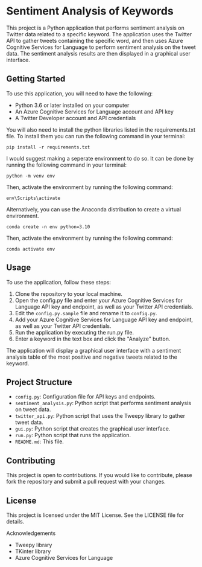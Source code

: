 # Sentiment Analysis of Keywords

This project is a Python application that performs sentiment analysis on Twitter data related to a specific keyword. The application uses the Twitter API to gather tweets containing the specific word, and then uses Azure Cognitive Services for Language to perform sentiment analysis on the tweet data. The sentiment analysis results are then displayed in a graphical user interface.

## Getting Started

To use this application, you will need to have the following:

* Python 3.6 or later installed on your computer
* An Azure Cognitive Services for Language account and API key
* A Twitter Developer account and API credentials

You will also need to install the python libraries listed in the requirements.txt file.
To install them you can run the following command in your terminal:

`pip install -r requirements.txt`

I would suggest making a seperate environment to do so. It can be done by running the following command in your terminal:

`python -m venv env`

Then, activate the environment by running the following command:

`env\Scripts\activate`

Alternatively, you can use the Anaconda distribution to create a virtual environment.

`conda create -n env python=3.10`

Then, activate the environment by running the following command:

`conda activate env`

## Usage

To use the application, follow these steps:

1. Clone the repository to your local machine.
2. Open the config.py file and enter your Azure Cognitive Services for Language API key and endpoint, as well as your Twitter API credentials.
3. Edit the `config.py.sample` file and rename it to `config.py`. 
4. Add your Azure Cognitive Services for Language API key and endpoint, as well as your Twitter API credentials.
5. Run the application by executing the run.py file.
6. Enter a  keyword in the text box and click the "Analyze" button.

The application will display a graphical user interface with a sentiment analysis table of the most positive and negative tweets related to the keyword.

## Project Structure
* `config.py`: Configuration file for API keys and endpoints.
* `sentiment_analysis.py`: Python script that performs sentiment analysis on tweet data.
* `twitter_api.py`: Python script that uses the Tweepy library to gather tweet data.
* `gui.py`: Python script that creates the graphical user interface.
* `run.py`: Python script that runs the application.
* `README.md`: This file.

## Contributing
This project is open to contributions. If you would like to contribute, please fork the repository and submit a pull request with your changes.

## License
This project is licensed under the MIT License. See the LICENSE file for details.

Acknowledgements
* Tweepy library
* TKinter library
* Azure Cognitive Services for Language